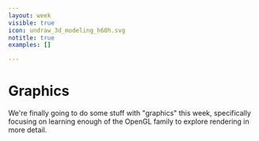 ```yaml
---
layout: week
visible: true
icon: undraw_3d_modeling_h60h.svg
notitle: true
examples: []

---
```


# Graphics

We're finally going to do some stuff with "graphics" this week, specifically focusing on learning enough of the OpenGL family to explore rendering in more detail.
